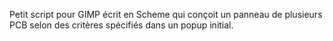 Petit script pour GIMP écrit en Scheme qui conçoit un panneau de plusieurs PCB selon des critères spécifiés dans un popup initial.
